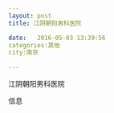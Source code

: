 ```yaml
--- 
layout: post 
title: 江阴朝阳男科医院

date:   2016-05-03 13:39:56 
categories:其他  
city:南京
  
--- 
```

   
江阴朝阳男科医院

信息

